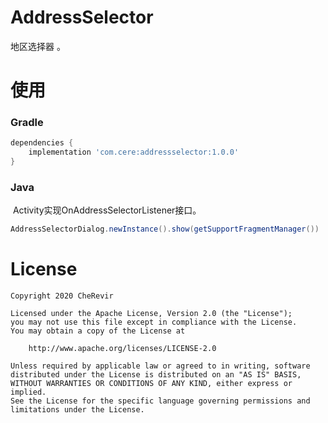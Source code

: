# AddressSelector
地区选择器 。

# 使用

### Gradle

```groovy
dependencies {
    implementation 'com.cere:addressselector:1.0.0'
}
```

### Java

​	Activity实现OnAddressSelectorListener接口。

```java
AddressSelectorDialog.newInstance().show(getSupportFragmentManager())
```

# License

```
Copyright 2020 CheRevir

Licensed under the Apache License, Version 2.0 (the "License");
you may not use this file except in compliance with the License.
You may obtain a copy of the License at

    http://www.apache.org/licenses/LICENSE-2.0

Unless required by applicable law or agreed to in writing, software
distributed under the License is distributed on an "AS IS" BASIS,
WITHOUT WARRANTIES OR CONDITIONS OF ANY KIND, either express or implied.
See the License for the specific language governing permissions and
limitations under the License.
```

